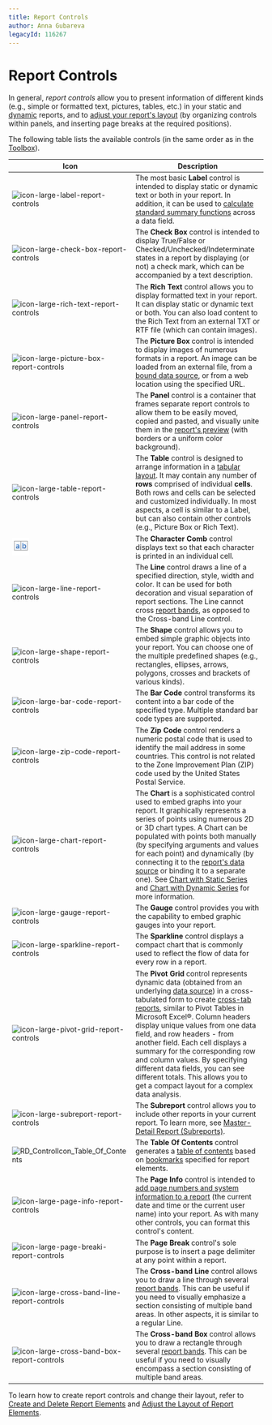 ```yaml
---
title: Report Controls
author: Anna Gubareva
legacyId: 116267
---
```

# Report Controls
In general, _report controls_ allow you to present information of different kinds (e.g., simple or formatted text, pictures, tables, etc.) in your static and [dynamic](../creating-reports/providing-data/binding-report-controls-to-data.md) reports, and to [adjust your report's layout](../creating-reports/basic-operations/adjust-the-layout-of-report-elements.md) (by organizing controls within panels, and inserting page breaks at the required positions).

The following table lists the available controls (in the same order as in the [Toolbox](../interface-elements/control-toolbox.md)).

| Icon | Description |
|---|---|
| ![icon-large-label-report-controls](../../../../images/img22802.png) | The most basic **Label** control is intended to display static or dynamic text or both in your report. In addition, it can be used to [calculate standard summary functions](../creating-reports/shaping-data/calculating-summaries.md) across a data field. |
| ![icon-large-check-box-report-controls](../../../../images/img22803.png) | The **Check Box** control is intended to display True/False or Checked/Unchecked/Indeterminate states in a report by displaying (or not) a check mark, which can be accompanied by a text description. |
| ![icon-large-rich-text-report-controls](../../../../images/img22804.png) | The **Rich Text** control allows you to display formatted text in your report. It can display static or dynamic text or both. You can also load content to the Rich Text from an external TXT or RTF file (which can contain images). |
| ![icon-large-picture-box-report-controls](../../../../images/img22805.png) | The **Picture Box** control is intended to display images of numerous formats in a report. An image can be loaded from an external file, from a [bound data source](../creating-reports/providing-data/binding-a-report-to-data.md), or from a web location using the specified URL. |
| ![icon-large-panel-report-controls](../../../../images/img22806.png) | The **Panel** control is a container that frames separate report controls to allow them to be easily moved, copied and pasted, and visually unite them in the [report's preview](../document-preview.md) (with borders or a uniform color background). |
| ![icon-large-table-report-controls](../../../../images/img22807.png) | The **Table** control is designed to arrange information in a [tabular layout](../report-types/table-report.md). It may contain any number of **rows** comprised of individual **cells**. Both rows and cells can be selected and customized individually. In most aspects, a cell is similar to a Label, but can also contain other controls (e.g., Picture Box or Rich Text). |
| ![RD_ControlIcon_CellularText](../../../../images/img124975.png) | The **Character Comb** control displays text so that each character is printed in an individual cell. |
| ![icon-large-line-report-controls](../../../../images/img22808.png) | The **Line** control draws a line of a specified direction, style, width and color. It can be used for both decoration and visual separation of report sections. The Line cannot cross [report bands](report-bands.md), as opposed to the Cross-band Line control. |
| ![icon-large-shape-report-controls](../../../../images/img22809.png) | The **Shape** control allows you to embed simple graphic objects into your report. You can choose one of the multiple predefined shapes (e.g., rectangles, ellipses, arrows, polygons, crosses and brackets of various kinds). |
| ![icon-large-bar-code-report-controls](../../../../images/img22810.png) | The **Bar Code** control transforms its content into a bar code of the specified type. Multiple standard bar code types are supported. |
| ![icon-large-zip-code-report-controls](../../../../images/img22811.png) | The **Zip Code** control renders a numeric postal code that is used to identify the mail address in some countries. This control is not related to the Zone Improvement Plan (ZIP) code used by the United States Postal Service. |
| ![icon-large-chart-report-controls](../../../../images/img22812.png) | The **Chart** is a sophisticated control used to embed graphs into your report. It graphically represents a series of points using numerous 2D or 3D chart types. A Chart can be populated with points both manually (by specifying arguments and values for each point) and dynamically (by connecting it to the [report's data source](../creating-reports/providing-data/binding-a-report-to-data.md) or binding it to a separate one). See [Chart with Static Series](../report-types/chart-with-static-series.md) and [Chart with Dynamic Series](../report-types/chart-with-dynamic-series.md) for more information. |
| ![icon-large-gauge-report-controls](../../../../images/img23177.png) | The **Gauge** control provides you with the capability to embed graphic gauges into your report. |
| ![icon-large-sparkline-report-controls](../../../../images/img22813.png) | The **Sparkline** control displays a compact chart that is commonly used to reflect the flow of data for every row in a report. |
| ![icon-large-pivot-grid-report-controls](../../../../images/img22814.png) | The **Pivot Grid** control represents dynamic data (obtained from an underlying [data source](../creating-reports/providing-data/binding-a-report-to-data.md)) in a cross-tabulated form to create [cross-tab reports](../report-types/cross-tab-report.md), similar to Pivot Tables in Microsoft Excel&#174;. Column headers display unique values from one data field, and row headers - from another field. Each cell displays a summary for the corresponding row and column values. By specifying different data fields, you can see different totals. This allows you to get a compact layout for a complex data analysis. |
| ![icon-large-subreport-report-controls](../../../../images/img22815.png) | The **Subreport** control allows you to include other reports in your current report. To learn more, see [Master-Detail Report (Subreports)](../report-types/master-detail-report-(subreports).md). |
| ![RD_ControlIcon_Table_Of_Contents](../../../../images/img22816.png) | The **Table Of Contents** control generates a [table of contents](../creating-reports/report-navigation-and-interactivity/create-a-table-of-contents.md) based on [bookmarks](../creating-reports/report-navigation-and-interactivity/add-bookmarks.md) specified for report elements. |
| ![icon-large-page-info-report-controls](../../../../images/img22817.png) | The **Page Info** control is intended to [add page numbers and system information to a report](../creating-reports/adding-details-about-a-report/add-page-numbers-and-system-information-to-a-report.md) (the current date and time or the current user name) into your report. As with many other controls, you can format this control's content. |
| ![icon-large-page-breaki-report-controls](../../../../images/img22818.png) | The **Page Break** control's sole purpose is to insert a page delimiter at any point within a report. |
| ![icon-large-cross-band-line-report-controls](../../../../images/img22819.png) | The **Cross-band Line** control allows you to draw a line through several [report bands](report-bands.md). This can be useful if you need to visually emphasize a section consisting of multiple band areas. In other aspects, it is similar to a regular Line. |
| ![icon-large-cross-band-box-report-controls](../../../../images/img22820.png) | The **Cross-band Box** control allows you to draw a rectangle through several [report bands](report-bands.md). This can be useful if you need to visually encompass a section consisting of multiple band areas. |

To learn how to create report controls and change their layout, refer to [Create and Delete Report Elements](../creating-reports/basic-operations/create-and-delete-report-elements.md) and [Adjust the Layout of Report Elements](../creating-reports/basic-operations/adjust-the-layout-of-report-elements.md).